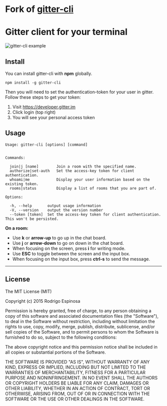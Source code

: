 # Fork of [gitter-cli](https://github.com/RodrigoEspinosa/gitter-cli)
# Gitter client for your terminal

![gitter-cli example](https://dl.dropboxusercontent.com/u/73676286/GitHub/gitter-cli-example-2.gif)

## Install

You can install gitter-cli with **npm** globally.

```
npm install -g gitter-cli
```

Then you will need to set the authentication-token for your user in gitter. Follow these steps to get your token:

1. Visit https://developer.gitter.im
2. Click login (top right)
3. You will see your personal access token

## Usage

```
Usage: gitter-cli [options] [command]


Commands:

  join|j [name]        Join a room with the specified name.
  authorize|set-auth   Set the access-key token for client authentication.
  whoami|me            Display your user information based on the existing token.
  rooms|status         Display a list of rooms that you are part of.

Options:

  -h, --help       output usage information
  -V, --version    output the version number
  --token [token]  Set the access-key token for client authentication. This won't be persisted.
```


**On a room:**

- Use **k** or **arrow-up** to go up in the chat board.
- Use **j** or **arrow-down** to go on down in the chat board.
- When focusing on the screen, press **i** for writing mode.
- Use **ESC** to toggle between the screen and the input box.
- When focusing on the input box, press **ctrl-s** to send the message.

----------

## License

The MIT License (MIT)

Copyright (c) 2015 Rodrigo Espinosa

Permission is hereby granted, free of charge, to any person obtaining a copy
of this software and associated documentation files (the "Software"), to deal
in the Software without restriction, including without limitation the rights
to use, copy, modify, merge, publish, distribute, sublicense, and/or sell
copies of the Software, and to permit persons to whom the Software is
furnished to do so, subject to the following conditions:

The above copyright notice and this permission notice shall be included in all
copies or substantial portions of the Software.

THE SOFTWARE IS PROVIDED "AS IS", WITHOUT WARRANTY OF ANY KIND, EXPRESS OR
IMPLIED, INCLUDING BUT NOT LIMITED TO THE WARRANTIES OF MERCHANTABILITY,
FITNESS FOR A PARTICULAR PURPOSE AND NONINFRINGEMENT. IN NO EVENT SHALL THE
AUTHORS OR COPYRIGHT HOLDERS BE LIABLE FOR ANY CLAIM, DAMAGES OR OTHER
LIABILITY, WHETHER IN AN ACTION OF CONTRACT, TORT OR OTHERWISE, ARISING FROM,
OUT OF OR IN CONNECTION WITH THE SOFTWARE OR THE USE OR OTHER DEALINGS IN THE
SOFTWARE.
